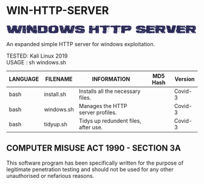 # WIN-HTTP-SERVER
![Screenshot](picture0.png)

An expanded simple HTTP server for windows exploitation.

TESTED: Kali Linux 2019 <br>
USAGE : sh windows.sh

| LANGUAGE  | FILENAME    | INFORMATION                          | MD5 Hash                         | Version |
|------     |------       | -------                              | ----                             | ----    |
| bash      | install.sh  | Installs all the necessary files.    |                                  | Covid-3 |
| bash      | windows.sh  | Manages the HTTP server profiles.    |                                  | Covid-3 |
| bash      | tidyup.sh   | Tidys up redundent files, after use. |                                  | Covid-3 | 


## COMPUTER MISUSE ACT 1990 - SECTION 3A
This software program has been specifically written for the purpose of legitimate penetration testing and should not be used for any other unauthorised or nefarious reasons.
